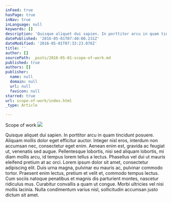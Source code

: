 ```yaml
---
inFeed: true
hasPage: true
inNav: true
inLanguage: null
keywords: []
description: 'Quisque aliquet dui sapien. In porttitor arcu in quam tincidunt posuere. Aliquam mollis dolor eget efficitur auctor. Integer nisl eros, interdum non accumsan nec, consectetur eget enim. Aenean enim est, gravida ac feugiat ut, venenatis sed augue. Pellentesque lobortis, nisi sed aliquam lobortis, mi diam mollis arcu, id tempus lorem tellus a lectus. Phasellus vel dui ut mauris eleifend pretium at ac orci. Lorem ipsum dolor sit amet, consectetur adipiscing elit. Duis urna magna, pulvinar eu mauris ac, pulvinar commodo tortor. Praesent enim lectus, pretium et velit et, commodo tempus lectus. Cum sociis natoque penatibus et magnis dis parturient montes, nascetur ridiculus mus. Curabitur convallis a quam ut congue. Morbi ultricies vel nisi mollis lacinia. Nulla condimentum varius nisl, sollicitudin accumsan justo dictum sit amet.'
datePublished: '2016-05-01T07:40:00.231Z'
dateModified: '2016-05-01T07:33:23.076Z'
title: ''
author: []
sourcePath: _posts/2016-05-01-scope-of-work.md
published: true
authors: []
publisher:
  name: null
  domain: null
  url: null
  favicon: null
starred: true
url: scope-of-work/index.html
_type: Article

---
```

Scope of work
![](https://the-grid-user-content.s3-us-west-2.amazonaws.com/b4849c5f-72d8-4270-a318-88a4cf7d5cae.png)

Quisque aliquet dui sapien. In porttitor arcu in quam tincidunt posuere. Aliquam mollis dolor eget efficitur auctor. Integer nisl eros, interdum non accumsan nec, consectetur eget enim. Aenean enim est, gravida ac feugiat ut, venenatis sed augue. Pellentesque lobortis, nisi sed aliquam lobortis, mi diam mollis arcu, id tempus lorem tellus a lectus. Phasellus vel dui ut mauris eleifend pretium at ac orci. Lorem ipsum dolor sit amet, consectetur adipiscing elit. Duis urna magna, pulvinar eu mauris ac, pulvinar commodo tortor. Praesent enim lectus, pretium et velit et, commodo tempus lectus. Cum sociis natoque penatibus et magnis dis parturient montes, nascetur ridiculus mus. Curabitur convallis a quam ut congue. Morbi ultricies vel nisi mollis lacinia. Nulla condimentum varius nisl, sollicitudin accumsan justo dictum sit amet.